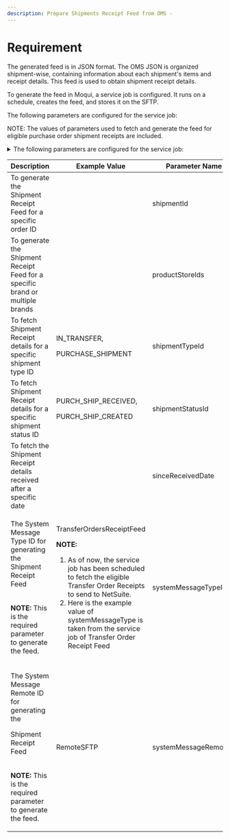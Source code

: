 ```yaml
---
description: Prepare Shipments Receipt Feed from OMS -
---
```


# Requirement

The generated feed is in JSON format. The OMS JSON is organized shipment-wise, containing information about each shipment's items and receipt details. This feed is used to obtain shipment receipt details.

To generate the feed in Moqui, a service job is configured. It runs on a schedule, creates the feed, and stores it on the SFTP.

The following parameters are configured for the service job:

NOTE: The values of parameters used to fetch and generate the feed for eligible purchase order shipment receipts are included.







<details>

<summary>The following parameters are configured for the service job:</summary>



```markdown
 <table>
  <tr>
  <th>

  <div>Parameter Name</div></th>
  <th>

  <div>Description</div></th>
  <th>

  <div>Example Value</div></th>
  </tr>
  <tr>
  <td>shipmentId</td>
  <td>

  <div>To generate the Shipment Receipt Feed for a specific order ID</div></td>
  <td>

  <div>

  </div></td>
  </tr>
  <tr>
  <td>

  <div>productStoreIds</div></td>
  <td>

  <div>To generate the Shipment Receipt Feed for a specific brand or multiple brands</div></td>
  <td>

  <div>

  </div></td>
  </tr>
  <tr>
  <td>

  <div>shipmentTypeId</div></td>
  <td>

  <div>To fetch Shipment Receipt details for a specific shipment type ID</div></td>
  <td>

  <div>

  IN_TRANSFER,

  PURCHASE_SHIPMENT

  </div></td>
  </tr>
  <tr>
  <td>

  <div>shipmentStatusId</div></td>
  <td>

  <div>To fetch Shipment Receipt details for a specific shipment status ID</div></td>
  <td>

  <div>

  PURCH_SHIP_RECEIVED,

  <span dir="">PURCH_SHIP_CREATED</span>

  </div></td>
  </tr>
  <tr>
  <td>

  <div>sinceReceivedDate</div></td>
  <td>

  <div>To fetch the Shipment Receipt details received after a specific date</div></td>
  <td>

  <div>

  </div></td>
  </tr>
  <tr>
  <td>

  <div>

  <span dir="">systemMessageTypeId</span>

  </div></td>
  <td>

  <div>

  The System Message Type ID for generating the Shipment Receipt Feed

  \
  **NOTE:** This is the required parameter to generate the feed.

  </div></td>
  <td>

  TransferOrdersReceiptFeed

  **NOTE:**
  1. As of now, the service job has been scheduled to fetch the eligible Transfer Order Receipts to send to NetSuite.
  2. Here is the example value of systemMessageType is taken from the service job of Transfer Order Receipt Feed
  </td>
  </tr>
  <tr>
  <td>

  <span dir="">systemMessageRemoteId</span>
  </td>
  <td>

  <div>

  <span dir="">The System Message Remote ID for generating the</span>

  Shipment Receipt Feed

  \
  **NOTE:** This is the required parameter to generate the feed.

  </div></td>
  <td>

  <div>

  </div>
  <div>RemoteSFTP</div></td>
  </tr>
  </table>
```

</details>



| **Description**                                                                                                                                                          | **Example Value**                                                                                                                                                                                                                                                                                                   | **Parameter Name**    |
| ------------------------------------------------------------------------------------------------------------------------------------------------------------------------ | ------------------------------------------------------------------------------------------------------------------------------------------------------------------------------------------------------------------------------------------------------------------------------------------------------------------- | --------------------- |
| To generate the Shipment Receipt Feed for a specific order ID                                                                                                            |                                                                                                                                                                                                                                                                                                                     | shipmentId            |
| To generate the Shipment Receipt Feed for a specific brand or multiple brands                                                                                            |                                                                                                                                                                                                                                                                                                                     | productStoreIds       |
| To fetch Shipment Receipt details for a specific shipment type ID                                                                                                        | <p>IN_TRANSFER,</p><p>PURCHASE_SHIPMENT</p>                                                                                                                                                                                                                                                                         | shipmentTypeId        |
| To fetch Shipment Receipt details for a specific shipment status ID                                                                                                      | <p>PURCH_SHIP_RECEIVED,</p><p>PURCH_SHIP_CREATED</p>                                                                                                                                                                                                                                                                | shipmentStatusId      |
| To fetch the Shipment Receipt details received after a specific date                                                                                                     |                                                                                                                                                                                                                                                                                                                     | sinceReceivedDate     |
| <p>The System Message Type ID for generating the Shipment Receipt Feed</p><p><br><strong>NOTE:</strong> This is the required parameter to generate the feed.</p>         | <p>TransferOrdersReceiptFeed</p><p><strong>NOTE:</strong></p><ol><li>As of now, the service job has been scheduled to fetch the eligible Transfer Order Receipts to send to NetSuite.</li><li>Here is the example value of systemMessageType is taken from the service job of Transfer Order Receipt Feed</li></ol> | systemMessageTypeId   |
| <p>The System Message Remote ID for generating the</p><p>Shipment Receipt Feed</p><p><br><strong>NOTE:</strong> This is the required parameter to generate the feed.</p> | RemoteSFTP                                                                                                                                                                                                                                                                                                          | systemMessageRemoteId |
